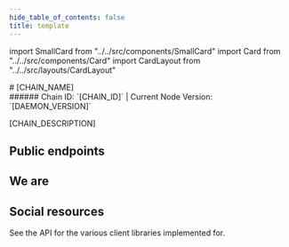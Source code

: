 ```yaml
---
hide_table_of_contents: false
title: template
---
```


import SmallCard from "../../src/components/SmallCard"
import Card from "../../src/components/Card"
import CardLayout from "../../src/layouts/CardLayout"

<div class="h1-with-icon icon-[CHAIN_SYSTEM_NAME]">
# [CHAIN_NAME]
</div>
###### Chain ID: `[CHAIN_ID]` | Current Node Version: `[DAEMON_VERSION]`

[CHAIN_DESCRIPTION]

## Public endpoints 

<CardLayout autoFitEnabled={true}>
    <SmallCard
        to="#"
        header={{
            label: "RPC Endpoint",
            translateId: "rpc-endpoint",
        }}
    />
    <SmallCard
        to="#"
        header={{
            label: "API Endpoint",
            translateId: "api-endpoint",
        }}
    />
    <SmallCard
        to="#"
        header={{
            label: "gRPC-Web Endpoint",
            translateId: "grpc-endpoint",
        }}
    />
</CardLayout>

## We are

<CardLayout autoFitEnabled={true}>
    <Card
        to="#"
        header={{
            label: "Stake with us",
            translateId: "developer-programs",
        }}
        body={{
            label: "Learn about the React Native SDKs and how to quickly start building on Solana Mobile.",
            translateId: "learn-programs",
        }}
        iconPath="img/react-native-96.svg"
    />
    <Card
        to="#"
        header={{
            label: "Our validator",
            translateId: "development-setup",
        }}
        body={{
            label: "Learn how to build a native Android app using the core Solana Kotlin SDKs.",
            translateId: "development-setup-body",
        }}
        iconPath="img/kotlin-icon-32.svg"
    />
</CardLayout>

## Social resources
See the API for the various client libraries implemented for.

<CardLayout autoFitEnabled={false}>
    <SmallCard
        to="#"
        header={{
            label: "Website",
            translateId: "typescript-reference",
        }}
        iconPath="img/typescript-icon.png"
    />
    <SmallCard
        to="#"
        header={{
            label: "Github",
            translateId: "github-reference",
        }}
        iconPath="img/typescript-icon.png"
    />
    <SmallCard
        to="#"
        header={{
            label: "Discord",
            translateId: "discord-reference",
        }}
        iconPath="img/typescript-icon.png"
    />
    <SmallCard
        to="#"
        header={{
            label: "X",
            translateId: "x-reference",
        }}
        iconPath="img/typescript-icon.png"
    />
    <SmallCard
        to="#"
        header={{
            label: "Telegram",
            translateId: "telegram-reference",
        }}
        iconPath="img/typescript-icon.png"
    />
</CardLayout>
